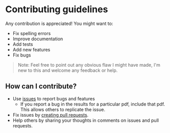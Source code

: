 # Contributing guidelines

Any contribution is appreciated! You might want to:

* Fix spelling errors
* Improve documentation
* Add tests
* Add new features
* Fix bugs

> Note: Feel free to point out any obvious flaw I might have made, I'm new to this and welcome any feedback or help.

## How can I contribute?

* Use [issues](https://github.com/KunalGehlot/log_ez/issues) to report bugs and features
    - If you report a bug in the results for a particular pdf, include that pdf. This allows others to replicate the
     issue. 
* Fix issues by [creating pull requests](https://help.github.com/en/articles/creating-a-pull-request).
* Help others by sharing your thoughts in comments on issues and pull requests.